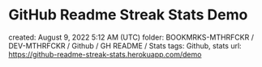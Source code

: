 # GitHub Readme Streak Stats Demo

created: August 9, 2022 5:12 AM (UTC)
folder: BOOKMRKS-MTHRFCKR / DEV-MTHRFCKR / Github / GH README / Stats
tags: Github, stats
url: https://github-readme-streak-stats.herokuapp.com/demo
